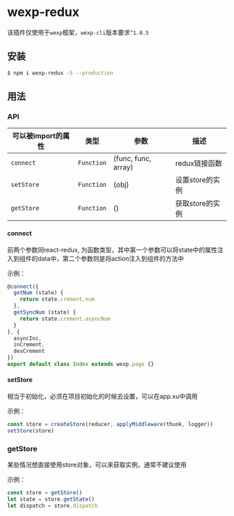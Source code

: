 # wexp-redux
该插件仅使用于`wexp`框架，`wexp-cli`版本要求`^1.0.5`

## 安装
```bash
$ npm i wexp-redux -S --production
```

## 用法

### API

| 可以被import的属性 | 类型 | 参数 | 描述 |
|-------------|----------|--------------|----------------------------------------------------------------|
| `connect` | `Function` | (func, func, array) | redux链接函数 |
| `setStore`   | `Function` | (obj) | 设置store的实例 |
| `getStore`     | `Function` | () | 获取store的实例 |


#### connect
前两个参数同react-redux, 为函数类型，其中第一个参数可以将state中的属性注入到组件的data中，第二个参数则是将action注入到组件的方法中

示例：
```javascript
@connect({
  getNum (state) {
    return state.crement.num
  },
  getSyncNum (state) {
    return state.crement.asyncNum
  }
}, {
  asyncInc,
  inCrement,
  desCrement
})
export default class Index extends wexp.page {}
```

#### setStore
相当于初始化，必须在项目初始化的时候去设置，可以在app.xu中调用

示例：
```javascript
const store = createStore(reducer, applyMiddleware(thunk, logger))
setStore(store)
```

### getStore
某些情况想直接使用store对象，可以来获取实例，通常不建议使用

示例：
```javascript
const store = getStore()
let state = store.getState()
let dispatch = store.dispatch
```
